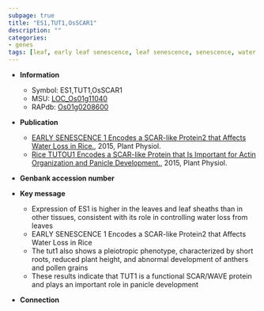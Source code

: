```yaml
---
subpage: true
title: "ES1,TUT1,OsSCAR1"
description: ""
categories:
- genes
tags: [leaf, early leaf senescence, leaf senescence, senescence, water loss, pollen, panicle, development]
---
```


* **Information**  
    + Symbol: ES1,TUT1,OsSCAR1  
    + MSU: [LOC_Os01g11040](http://rice.plantbiology.msu.edu/cgi-bin/ORF_infopage.cgi?orf=LOC_Os01g11040)  
    + RAPdb: [Os01g0208600](http://rapdb.dna.affrc.go.jp/viewer/gbrowse_details/irgsp1?name=Os01g0208600)  

* **Publication**  
    + [EARLY SENESCENCE 1 Encodes a SCAR-like Protein2 that Affects Water Loss in Rice.](http://www.ncbi.nlm.nih.gov/pubmed?term=EARLY+SENESCENCE+1+Encodes+a+SCAR-like+Protein2+that+Affects+Water+Loss+in+Rice.%5BTitle%5D), 2015, Plant Physiol.
    + [Rice TUTOU1 Encodes a SCAR-like Protein that Is Important for Actin Organization and Panicle Development.](http://www.ncbi.nlm.nih.gov/pubmed?term=Rice+TUTOU1+Encodes+a+SCAR-like+Protein+that+Is+Important+for+Actin+Organization+and+Panicle+Development.%5BTitle%5D), 2015, Plant Physiol.

* **Genbank accession number**  

* **Key message**  
    + Expression of ES1 is higher in the leaves and leaf sheaths than in other tissues, consistent with its role in controlling water loss from leaves
    + EARLY SENESCENCE 1 Encodes a SCAR-like Protein2 that Affects Water Loss in Rice
    + The tut1 also shows a pleiotropic phenotype, characterized by short roots, reduced plant height, and abnormal development of anthers and pollen grains
    + These results indicate that TUT1 is a functional SCAR/WAVE protein and plays an important role in panicle development

* **Connection**  



